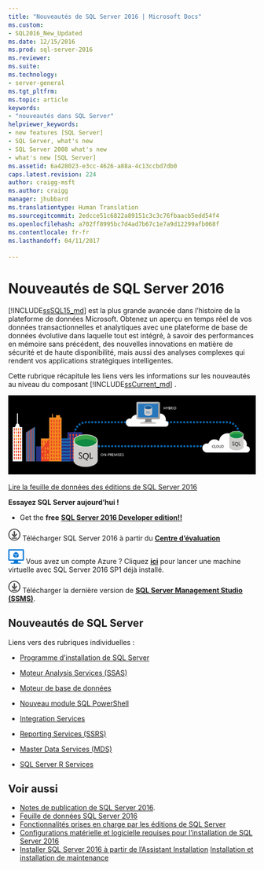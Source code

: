 ```yaml
---
title: "Nouveautés de SQL Server 2016 | Microsoft Docs"
ms.custom:
- SQL2016_New_Updated
ms.date: 12/15/2016
ms.prod: sql-server-2016
ms.reviewer: 
ms.suite: 
ms.technology:
- server-general
ms.tgt_pltfrm: 
ms.topic: article
keywords:
- "nouveautés dans SQL Server"
helpviewer_keywords:
- new features [SQL Server]
- SQL Server, what's new
- SQL Server 2008 what's new
- what's new [SQL Server]
ms.assetid: 6a428023-e3cc-4626-a88a-4c13ccbd7db0
caps.latest.revision: 224
author: craigg-msft
ms.author: craigg
manager: jhubbard
ms.translationtype: Human Translation
ms.sourcegitcommit: 2edcce51c6822a89151c3c3c76fbaacb5edd54f4
ms.openlocfilehash: a702ff8995bc7d4ad7b67c1e7a9d12299afb068f
ms.contentlocale: fr-fr
ms.lasthandoff: 04/11/2017

---
```

# <a name="what39s-new-in-sql-server-2016"></a>Nouveautés de SQL Server 2016
 [!INCLUDE[ssSQL15_md](../includes/sssql15-md.md)] est la plus grande avancée dans l’histoire de la plateforme de données Microsoft. Obtenez un aperçu en temps réel de vos données transactionnelles et analytiques avec une plateforme de base de données évolutive dans laquelle tout est intégré, à savoir des performances en mémoire sans précédent, des nouvelles innovations en matière de sécurité et de haute disponibilité, mais aussi des analyses complexes qui rendent vos applications stratégiques intelligentes.
 
 Cette rubrique récapitule les liens vers les informations sur les nouveautés au niveau du composant [!INCLUDE[ssCurrent_md](../includes/sscurrent-md.md)] .   
 
  ![SQL Server 2016](../sql-server/media/sql-server-2016.png) 
 
[Lire la feuille de données des éditions de SQL Server 2016](http://download.microsoft.com/download/8/A/2/8A2BC8C5-BBA0-4A9C-90BC-AC957D3454D9/SQL_Server_2016_Editions_datasheet.pdf)
 
    
 **Essayez SQL Server aujourd’hui !**    
 - Get the **free** [**SQL Server 2016 Developer edition!!**](https://www.microsoft.com/en-us/cloud-platform/sql-server-editions-developers)
 
 
[![Télécharger à partir du Centre d’évaluation](../analysis-services/media/download.png)](https://www.microsoft.com/en-us/evalcenter/evaluate-sql-server-2016) Télécharger SQL Server 2016 à partir du **[Centre d’évaluation](https://www.microsoft.com/en-us/evalcenter/evaluate-sql-server-2016)** 
    
[![Machine virtuelle Azure de petite taille](../analysis-services/media/azure-virtual-machine-small.png)](https://azure.microsoft.com/en-us/marketplace/partners/microsoft/sqlserver2016sp1standardwindowsserver2016/) Vous avez un compte Azure ?  Cliquez **[ici](https://azure.microsoft.com/en-us/marketplace/partners/microsoft/sqlserver2016sp1standardwindowsserver2016/)** pour lancer une machine virtuelle avec SQL Server 2016 SP1 déjà installé.  

 [![Télécharger à partir du Centre d’évaluation](../analysis-services/media/download.png)](https://msdn.microsoft.com/library/mt238290.aspx) Télécharger la dernière version de [**SQL Server Management Studio (SSMS)**](https://msdn.microsoft.com/library/mt238290.aspx).   

    
 ## <a name="whats-new-in-sql-server"></a>Nouveautés de SQL Server
Liens vers des rubriques individuelles :
 
 - [Programme d’installation de SQL Server](../database-engine/install-windows/installation-for-sql-server-2016.md)   
  
 - [Moteur Analysis Services (SSAS)](../analysis-services/what-s-new-in-analysis-services.md)  
  
 - [Moteur de base de données](../database-engine/configure-windows/what-s-new-in-sql-server-2016-database-engine.md)

 - [Nouveau module SQL PowerShell](https://blogs.technet.microsoft.com/dataplatforminsider/2016/06/30/sql-powershell-july-2016-update/)
 
 - [Integration Services](../integration-services/what-s-new-in-integration-services-in-sql-server-2016.md)    
  
 - [Reporting Services (SSRS)](https://msdn.microsoft.com/library/ms170438.aspx)   
  
 - [Master Data Services &#40;MDS&#41;](../master-data-services/what-s-new-in-master-data-services-mds.md)    
       
 - [SQL Server R Services](../advanced-analytics/r-services/what-s-new-in-sql-server-r-services.md)    
      
  
    
## <a name="see-also"></a>Voir aussi    
 +   [Notes de publication de SQL Server 2016](../sql-server/sql-server-2016-release-notes.md). 
+ [Feuille de données SQL Server 2016](http://download.microsoft.com/download/C/5/3/C53C3AEF-653C-4598-8721-D522E8AC6A3A/SQL_Server_2016_Everything_Built-In_Datasheet_EN_US.pdf)
+ [Fonctionnalités prises en charge par les éditions de SQL Server](https://msdn.microsoft.com/library/cc645993.aspx)
 + [Configurations matérielle et logicielle requises pour l’installation de SQL Server 2016](../sql-server/install/hardware-and-software-requirements-for-installing-sql-server.md)
 + [Installer SQL Server 2016 à partir de l’Assistant Installation](../database-engine/install-windows/install-sql-server-from-the-installation-wizard-setup.md)
 [Installation et installation de maintenance](http://msdn.microsoft.com/library/6df72a78-6b36-4bc1-948e-04b4ebe46094)    


